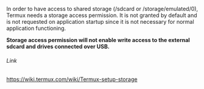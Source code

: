 In order to have access to shared storage (/sdcard or /storage/emulated/0), Termux needs a storage access permission. It is not granted by default and is not requested on application startup since it is not necessary for normal application functioning.

**Storage access permission will not enable write access to the external sdcard and drives connected over USB.**


###### Link
https://wiki.termux.com/wiki/Termux-setup-storage